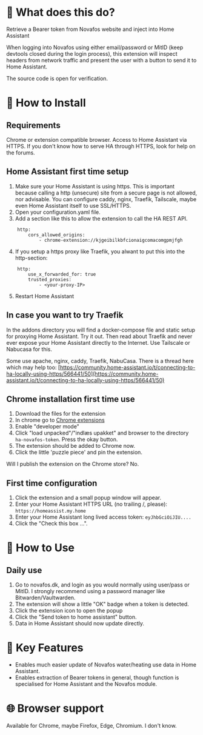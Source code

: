 # 🚀 What does this do?

Retrieve a Bearer token from Novafos website and inject into Home Assistant

When logging into Novafos using either email/password or MitID (keep devtools closed during the login process),
this extension will inspect headers from network traffic and present the user with a button to send it to
Home Assistant.

The source code is open for verification.

# 🎯 How to Install

## Requirements

Chrome or extension compatible browser.  Access to Home Assistant via HTTPS.  If you don't know how to serve HA through HTTPS, look for help on the forums.  

## Home Assistant first time setup
1. Make sure your Home Assistant is using https.  This is important because
   calling a http (unsecure) site from a secure page is not allowed, nor advisable.
   You can configure caddy, nginx, Traefik, Tailscale, maybe even Home Assistant itself to use SSL/HTTPS.
2. Open your configuration.yaml file.
3. Add a section like this to allow the extension to call the HA REST API.
```
    http:
        cors_allowed_origins:
            - chrome-extension://kjgeibilkbfcionaigcomacomgpmjfgh
```
4. If you setup a https proxy like Traefik, you alwant to put this into the http-section:
```
    http:
        use_x_forwarded_for: true
        trusted_proxies:
            - <your-proxy-IP>
```
5. Restart Home Assistant

## In case you want to try Traefik

In the addons directory you will find a docker-compose file and static setup for proxying Home Assistant.  Try it out.  Then read about Traefik and never ever expose your Home Assistant directly to the Internet.  Use Tailscale or Nabucasa for this.

Some use apache, nginx, caddy, Traefik, NabuCasa.
There is a thread here which may help too: [https://community.home-assistant.io/t/connecting-to-ha-locally-using-https/566441/50](https://community.home-assistant.io/t/connecting-to-ha-locally-using-https/566441/50)

## Chrome installation first time use
1. Download the files for the extension
2. In chrome go to [Chrome extensions](chrome://extensions/)
3. Enable "developer mode"
4. Click "load unpacked"/"indlæs upakket" and browser to the directory `ha-novafos-token`.  Press the okay button.
5. The extension should be added to Chrome now.
6. Click the little 'puzzle piece' and pin the extension.

Will I publish the extension on the Chrome store? No.

## First time configuration
1. Click the extension and a small popup window will appear.
2. Enter your Home Assistant HTTPS URL (no trailing /, please): ```https://homeassist.my.home```
3. Enter your Home Assistant long lived access token: ```eyJhbGciOiJIU....```
4. Click the "Check this box ...".

# 🎯 How to Use

## Daily use
1. Go to novafos.dk, and login as you would normally using user/pass or MitID. I strongly recommend using a password manager like Bitwarden/Vaultwarden.
2. The extension will show a little "OK" badge when a token is detected.
3. Click the extension icon to open the popup
4. Click the "Send token to home assistant" button.
5. Data in Home Assistant should now update directly.

# 🔑 Key Features
- Enables much easier update of Novafos water/heating use data in Home Assistant.
- Enables extraction of Bearer tokens in general, though function is specialised for Home Assistant and the Novafos module.

# 🌐 Browser support
Available for Chrome, maybe Firefox, Edge, Chromium.  I don't know.
